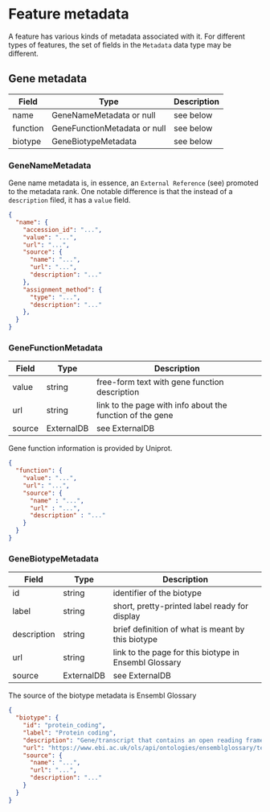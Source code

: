 # Feature metadata

A feature has various kinds of metadata associated with it. For different types of features, the set of fields in the `Metadata` data type may be different.

## Gene metadata

| Field          | Type                         | Description |
|----------------|------------------------------|-------------|
| name           | GeneNameMetadata or null     | see below
| function       | GeneFunctionMetadata or null | see below
| biotype        | GeneBiotypeMetadata          | see below


### GeneNameMetadata
Gene name metadata is, in essence, an `External Reference` (see) promoted to the metadata rank. One notable difference is that the instead of a `description` filed, it has a `value` field.

```json
{
  "name": {
    "accession_id": "...",
    "value": "...",
    "url": "...",
    "source": {
      "name": "...",
      "url": "...",
      "description": "..."
    },
    "assignment_method": {
      "type": "...",
      "description": "..."
    },
  }
}
```

### GeneFunctionMetadata

| Field  | Type       | Description |
|--------|------------|-------------|
| value  | string     | free-form text with gene function description
| url    | string     | link to the page with info about the function of the gene 
| source | ExternalDB | see ExternalDB

Gene function information is provided by Uniprot.

```json
{
  "function": {
    "value": "...",
    "url": "...",
    "source": {
      "name" : "...",
      "url" : "...",
      "description" : "..."
    }
  }
}
```

### GeneBiotypeMetadata

| Field       | Type       | Description |
|-------------|------------|-------------|
| id          | string     | identifier of the biotype
| label       | string     | short, pretty-printed label ready for display
| description | string     | brief definition of what is meant by this biotype
| url         | string     | link to the page for this biotype in Ensembl Glossary
| source      | ExternalDB | see ExternalDB

The source of the biotype metadata is Ensembl Glossary

```json
{
  "biotype": {
    "id": "protein_coding",
    "label": "Protein coding",
    "description": "Gene/transcript that contains an open reading frame (ORF).",
    "url": "https://www.ebi.ac.uk/ols/api/ontologies/ensemblglossary/terms?iri=http://ensembl.org/glossary/ENSGLOSSARY_0000026",
    "source": {
      "name": "...",
      "url": "...",
      "description": "..."
    }
  }
}
```
